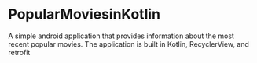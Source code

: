 # PopularMoviesinKotlin
 A simple android application that provides information about the most recent popular movies. The application is built in Kotlin, RecyclerView, and retrofit 
